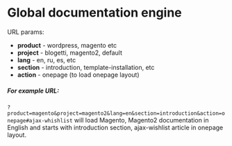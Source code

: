 # Global documentation engine

URL params: 
* __product__ - wordpress, magento etc
* __project__ - blogetti, magento2, default
* __lang__ - en, ru, es, etc
* __section__ - introduction, template-installation, etc
* __action__ - onepage (to load onepage layout)

##### For example URL: 
`?product=magento&project=magento2&lang=en&section=introduction&action=onepage#ajax-whishlist`
will load Magento, Magento2 documentation in English and starts with introduction section, ajax-wishlist article in onepage layout. 